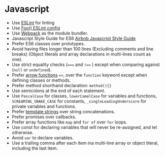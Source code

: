 # Javascript

* Use [ESLint](http://eslint.org/) for linting
* Use [Foo() ESLint config](https://github.com/FooStudio/eslint-config-foo)
* Use [Webpack](https://webpack.github.io/) as the module bundler.
* Javascript Style Guide for ES6 [Airbnb Javascriot Style Guide](https://github.com/airbnb/javascript)
* Prefer ES6 classes over prototypes.
* Avoid having files longer than 100 lines (Excluding comments and line breaks) (Object literals and array declarations in multi-lines count as one).
* Use strict equality checks (`===` and `!==` ) except when comparing against (`null` or `undefined`).
* Prefer [arrow functions](https://developer.mozilla.org/en-US/docs/Web/JavaScript/Reference/Functions/Arrow_functions) `=>`, over the `function` keyword except when defining classes or methods.
* Prefer method shorthand declaration: `method(){}`        
* Use semicolons at the end of each statement.
* Use `PascalCase` for classes, `lowerCamelCase` for variables and functions, `SCREAMING_SNAKE_CASE` for constants, `_singleLeadingUnderscore` for private variables and functions.
* Prefer [template strings](https://developer.mozilla.org/en-US/docs/Web/JavaScript/Reference/Template_literals) over string concatenations.     
* Prefer promises over callbacks.
* Prefer array functions like `map` and `for of` over `for` loops.
* Use const for declaring variables that will never be re-assigned, and let otherwise.
* Avoid `var` to declare variables.
* Use a trailing comma after each item ina multi-line array or object literal, including the last item.     
        
